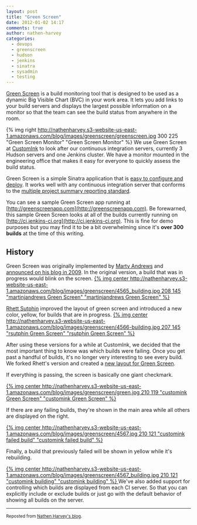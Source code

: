 ```yaml
---
layout: post
title: "Green Screen"
date: 2012-01-02 14:17
comments: true
author: nathen-harvey
categories: 
  - devops
  - greenscreen
  - hudson
  - jenkins
  - sinatra
  - sysadmin
  - testing
---
```

[Green Screen](https://github.com/customink/greenscreen) is a build monitoring tool that is designed to be used as a dynamic Big Visible Chart (BVC) in your work area. It lets you add links to your build servers and displays the largest possible information on a monitor so that the team can see the build status from anywhere in the room.


{% img right http://nathenharvey.s3-website-us-east-1.amazonaws.com/blog/images/greenscreen/greenscreen.jpg 300 225 "Green Screen Monitor" "Green Screen Monitor" %}
We use Green Screen at [CustomInk](http://www.customink.com) to look after our continuous integration servers, currently 3 Hudson servers and one Jenkins cluster. We have a monitor mounted in the engineering office that makes it easy for everyone to quickly assess the build status.

Green Screen is a simple Sinatra application that is [easy to configure and deploy](http://nathenharvey.com/blog/2012/01/02/deploying-green-screen).  It works well with any continuous integration server that conforms to the [multiple project summary reporting standard](http://confluence.public.thoughtworks.org/display/CI/Multiple+Project+Summary+Reporting+Standard).

You can see a sample Green Screen app running at [http://greenscreenapp.com](http://greenscreenapp.com).  Be forewarned, this sample Green Screen looks at all of the builds currently running on [http://ci.jenkins-ci.org](http://ci.jenkins-ci.org).  This is fine for demo purposes but you may find it to be a bit overwhelming since it's **over 300 builds** at the time of this writing.


<!--more-->

## History
Green Screen was originally implemented by [Marty Andrews](https://github.com/martinjandrews) and [announced on his blog in 2009](http://blog.martyandrews.net/2009/08/greenscreen-build-monitor-bvc.html). In the original version, a build that was in progress would blink on the screen.
[{% img center http://nathenharvey.s3-website-us-east-1.amazonaws.com/blog/images/greenscreen/4565_building.jpg 208 145 "martinjandrews Green Screen" "martinjandrews Green Screen" %}](http://nathenharvey.s3-website-us-east-1.amazonaws.com/blog/images/greenscreen/4565_building.jpg)

[Rhett Sutphin](https://github.com/rsutphin) improved the layout of green screen and introduced a new color, yellow, for builds that are in progress.
[{% img center http://nathenharvey.s3-website-us-east-1.amazonaws.com/blog/images/greenscreen/4566-building.jpg 207 145 "rsutphin Green Screen" "rsutphin Green Screen" %}](http://nathenharvey.s3-website-us-east-1.amazonaws.com/blog/images/greenscreen/4566-building.jpg)

After using these versions for a while at CustomInk, we decided that the most important thing to know was which builds were failing. Once you get past a handful of builds, it's no longer very interesting to see every build. We forked Rhett's version and created a [new layout for Green Screen](https://github.com/customink/greenscreen).

If everything is passing, the screen is basically one giant checkmark.

[{% img center http://nathenharvey.s3-website-us-east-1.amazonaws.com/blog/images/greenscreen/green.jpg 210 119 "customink Green Screen" "customink Green Screen" %}](http://nathenharvey.s3-website-us-east-1.amazonaws.com/blog/images/greenscreen/green.jpg)

If there are any failing builds, they're shown in the main area while all others are displayed on the right.

[{% img center http://nathenharvey.s3-website-us-east-1.amazonaws.com/blog/images/greenscreen/4567.jpg 210 121 "customink failed build" "customink failed build" %}](http://nathenharvey.s3-website-us-east-1.amazonaws.com/blog/images/greenscreen/4567.jpg)

Finally, a build that previously failed will be shown in yellow while it's rebuilding.

[{% img center http://nathenharvey.s3-website-us-east-1.amazonaws.com/blog/images/greenscreen/4567_building.jpg 210 121 "customink building" "customink building" %}
](http://nathenharvey.s3-website-us-east-1.amazonaws.com/blog/images/greenscreen/4567_building.jpg)
We've also added support for controlling which builds are displayed from each CI server. So that you can explicitly include or exclude builds or just go with the default behavior of showing all builds on the server.

---
<sub>Reposted from [Nathen Harvey's blog](http://nathenharvey.com/blog/2012/01/02/green-screen/).</sub>
